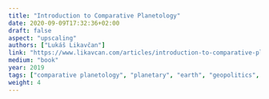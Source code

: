 ```yaml
---
title: "Introduction to Comparative Planetology"
date: 2020-09-09T17:32:36+02:00
draft: false
aspect: "upscaling"
authors: ["Lukáš Likavčan"]
link: "https://www.likavcan.com/articles/introduction-to-comparative-planetology"
medium: "book"
year: 2019
tags: ["comparative planetology", "planetary", "earth", "geopolitics", "visual culture"]
weight: 4
---
```


